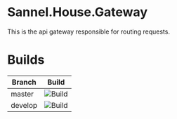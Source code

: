 # Sannel.House.Gateway
This is the api gateway responsible for routing requests.

# Builds

|Branch|Build|
|--|--|
|master|![Build](https://sannelsoftware.visualstudio.com/Build/_apis/build/status/House%20Gateway?branchName=master)|
|develop|![Build](https://sannelsoftware.visualstudio.com/Build/_apis/build/status/House%20Gateway?branchName=develop)|
